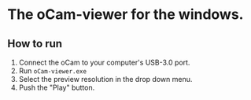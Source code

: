# The oCam-viewer for the windows.
## How to run
1. Connect the oCam to your computer's USB-3.0 port.
2. Run `oCam-viewer.exe`
3. Select the preview resolution in the drop down menu.
4. Push the "Play" button.
